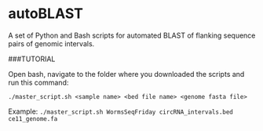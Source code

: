 # autoBLAST
A set of Python and Bash scripts for automated BLAST of flanking sequence pairs of genomic intervals.

###TUTORIAL

Open bash, navigate to the folder where you downloaded the scripts and run this command:

`./master_script.sh <sample name> <bed file name> <genome fasta file>`

Example: `./master_script.sh WormsSeqFriday circRNA_intervals.bed ce11_genome.fa`
